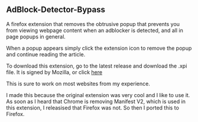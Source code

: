 ## AdBlock-Detector-Bypass

A firefox extension that removes the obtrusive popup that prevents you from viewing webpage content when an adblocker is detected, and all in page popups in general.

When a popup appears simply click the extension icon to remove the popup and continue reading the article.


To download this extension, go to the latest release and download the .xpi file. It is signed by Mozilla, or click [here](https://addons.mozilla.org/en-US/firefox/addon/adblock-detector-bypass/)

This is sure to work on most websites from my experience.


I made this because the original extension was very cool and I like to use it. As soon as I heard that Chrome is removing Manifest V2, which is used in this extension, I releasised that Firefox was not. So then I ported this to Firefox.
